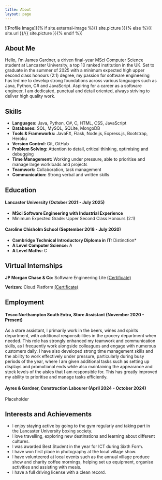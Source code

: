 ```yaml
---
title: About
layout: page
---
```

![Profile Image]({% if site.external-image %}{{ site.picture }}{% else %}{{ site.url }}/{{ site.picture }}{% endif %})

<h2>About Me</h2>
<p>
    Hello, I’m James Gardner, a driven final-year MSci Computer Science student at Lancaster University, a top 10 ranked institution in the UK. Set to graduate in the summer of 2025 with a minimum expected high upper second class honours (2:1) degree, my passion for software engineering has led me to develop strong foundations across various languages such as Java, Python, C# and JavaScript. Aspiring for a career as a software engineer, I am dedicated, punctual and detail oriented, always striving to deliver high quality work.
</p>


<h2>Skills</h2>
<ul class="skill-list">
	<li><strong>Languages:</strong> Java, Python, C#, C, HTML, CSS, JavaScript</li>
	<li><strong>Databases:</strong> SQL, MySQL, SQLite, MongoDB</li>
    <li><strong>Tools & Frameworks:</strong> JavaFX, Flask, Node.js, Express.js, Bootstrap, Heroku</li>
	<li><strong>Version Control:</strong> Git, GitHub</li>
	<li><strong>Problem Solving:</strong> Attention to detail, critical thinking, optimising and debugging</li>
	<li><strong>Time Management:</strong> Working under pressure, able to prioritise and manage large workloads and projects</li>
    <li><strong>Teamwork:</strong> Collaboration, task management</li>
    <li><strong>Communication:</strong> Strong verbal and written skills</li>
</ul>

<h2>Education</h2>
<h4>Lancaster University (October 2021 - July 2025)</h4>
<ul>
	<li><strong>MSci Software Engineering with Industrial Experience</strong></li>
    <li>Minimum Expected Grade: Upper Second Class Honours (2:1)</li>
</ul>
<h4>Caroline Chisholm School (September 2018 - July 2020)</h4>
<ul>
	<li><strong>Cambridge Technical Introductory Diploma in IT:</strong> Distinction*</li>
	<li><strong>A Level Computer Science:</strong> A</li>
	<li><strong>A Level Maths:</strong> C</li>
</ul>

<h2>Virtual Internships</h2>
<p><strong>JP Morgan Chase & Co:</strong> Software Engineering Lite <a href="/assets/virtualInternships/JPMorganChaseLite.pdf" target="_blank">(Certificate)</a></p>
<p><strong>Verizon:</strong> Cloud Platform <a href="assets/virtualInternships/VerizonCloudPlatform.pdf" target="_blank">(Certificate)</a></p>


<h2>Employment</h2>
<h4>Tesco Northampton South Extra, Store Assistant (November 2020 - Present)</h4>
<p>As a store assistant, I primarily work in the beers, wines and spirits department, with additional responsibilities in the grocery department when needed. This role has strongly enhanced my teamwork and communication skills, as I frequently work alongside colleagues and engage with numerous customers daily. I have also developed strong time management skills and the ability to work effectively under pressure, particularly during busy periods of the year, where I am given additional tasks such as setting up displays and promotional ends while also maintaining the appearance and stock levels of the aisles that I am responsible for. This has greatly improved my ability to prioritise and manage tasks efficiently.</p>

<h4>Ayres & Gardner, Construction Labourer (April 2024 - October 2024)</h4>
<p>Placeholder</p>

<h2>Interests and Achievements</h2>
<ul>
	<li>I enjoy staying active by going to the gym regularly and taking part in the Lancaster University boxing society.</li>
	<li>I love travelling, exploring new destinations and learning about different cultures.</li>
	<li>I was awarded Best Student in the year for ICT during Sixth Form.</li>
	<li>I have won first place in photography at the local village show.</li>
	<li>I have volunteered at local events such as the annual village produce show and charity coffee mornings, helping set up equipment, organise activities and assisting with meals.</li>
	<li>I have a full driving license with a clean record.</li>
</ul>
